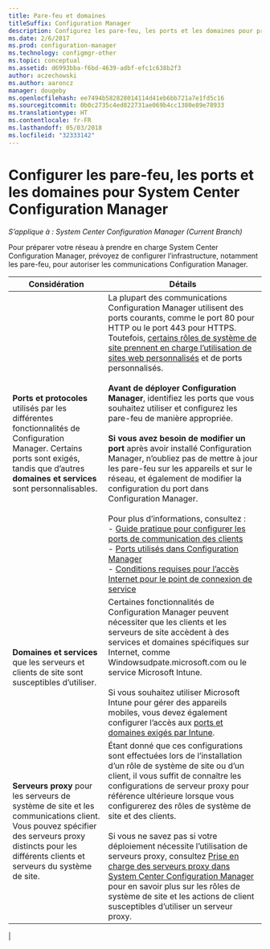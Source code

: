 ```yaml
---
title: Pare-feu et domaines
titleSuffix: Configuration Manager
description: Configurez les pare-feu, les ports et les domaines pour préparer votre infrastructure pour les communications System Center Configuration Manager.
ms.date: 2/6/2017
ms.prod: configuration-manager
ms.technology: configmgr-other
ms.topic: conceptual
ms.assetid: d6993bba-f6bd-4639-adbf-efc1c638b2f3
author: aczechowski
ms.author: aaroncz
manager: dougeby
ms.openlocfilehash: ee7494b582828014114d41eb6bb721a7e1fd5c16
ms.sourcegitcommit: 0b0c2735c4ed822731ae069b4cc1380e89e78933
ms.translationtype: HT
ms.contentlocale: fr-FR
ms.lasthandoff: 05/03/2018
ms.locfileid: "32333142"
---
```

# <a name="set-up-firewalls-ports-and-domains-for-system-center-configuration-manager"></a>Configurer les pare-feu, les ports et les domaines pour System Center Configuration Manager

*S’applique à : System Center Configuration Manager (Current Branch)*

Pour préparer votre réseau à prendre en charge System Center Configuration Manager, prévoyez de configurer l’infrastructure, notamment les pare-feu, pour autoriser les communications Configuration Manager.  

|Considération|Détails|  
|-------------------|-------------|  
|**Ports et protocoles** utilisés par les différentes fonctionnalités de Configuration Manager. Certains ports sont exigés, tandis que d’autres **domaines et services** sont personnalisables.|La plupart des communications Configuration Manager utilisent des ports courants, comme le port 80 pour HTTP ou le port 443 pour HTTPS. Toutefois, [certains rôles de système de site prennent en charge l’utilisation de sites web personnalisés](/sccm/core/plan-design/network/websites-for-site-system-servers) et de ports personnalisés.<br /><br /> **Avant de déployer Configuration Manager**, identifiez les ports que vous souhaitez utiliser et configurez les pare-feu de manière appropriée.<br /><br /> **Si vous avez besoin de modifier un port** après avoir installé Configuration Manager, n’oubliez pas de mettre à jour les pare-feu sur les appareils et sur le réseau, et également de modifier la configuration du port dans Configuration Manager.<br /><br /> Pour plus d’informations, consultez : </br>- [Guide pratique pour configurer les ports de communication des clients](../../../core/clients/deploy/configure-client-communication-ports.md) </br>- [Ports utilisés dans Configuration Manager](../../../core/plan-design/hierarchy/ports.md) </br>- [Conditions requises pour l’accès Internet pour le point de connexion de service](/sccm/core/servers/deploy/configure/about-the-service-connection-point#bkmk_urls)|  
|**Domaines et services** que les serveurs et clients de site sont susceptibles d’utiliser.|Certaines fonctionnalités de Configuration Manager peuvent nécessiter que les clients et les serveurs de site accèdent à des services et domaines spécifiques sur Internet, comme Windowsudpate.microsoft.com ou le service Microsoft Intune.<br /><br /> Si vous souhaitez utiliser Microsoft Intune pour gérer des appareils mobiles, vous devez également configurer l’accès aux [ports et domaines exigés par Intune](https://docs.microsoft.com/en-us/intune/get-started/network-infrastructure-requirements-for-microsoft-intune).|  
|**Serveurs proxy** pour les serveurs de système de site et les communications client. Vous pouvez spécifier des serveurs proxy distincts pour les différents clients et serveurs du système de site.|Étant donné que ces configurations sont effectuées lors de l’installation d’un rôle de système de site ou d’un client, il vous suffit de connaître les configurations de serveur proxy pour référence ultérieure lorsque vous configurerez des rôles de système de site et des clients.<br /><br /> Si vous ne savez pas si votre déploiement nécessite l’utilisation de serveurs proxy, consultez [Prise en charge des serveurs proxy dans System Center Configuration Manager](../../../core/plan-design/network/proxy-server-support.md) pour en savoir plus sur les rôles de système de site et les actions de client susceptibles d’utiliser un serveur proxy.|   
|  
